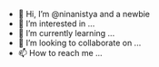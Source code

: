 - 👋 Hi, I’m @ninanistya and a newbie
- 👀 I’m interested in ...
- 🌱 I’m currently learning ...
- 💞️ I’m looking to collaborate on ...
- 📫 How to reach me ...

<!---
ninanistya/ninanistya is a ✨ special ✨ repository because its `README.md` (this file) appears on your GitHub profile.
You can click the Preview link to take a look at your changes.
--->
